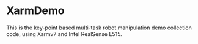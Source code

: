 # XarmDemo
This is the key-point based multi-task robot manipulation demo collection code, using Xarmv7 and Intel RealSense L515.
